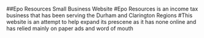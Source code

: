 ##Epo Resources Small Business Website
#Epo Resources is an income tax business that has been serving the Durham and Clarington Regions
#This website is an attempt to help expand its prescene as it has none online and has relied mainly on paper ads and word of mouth 